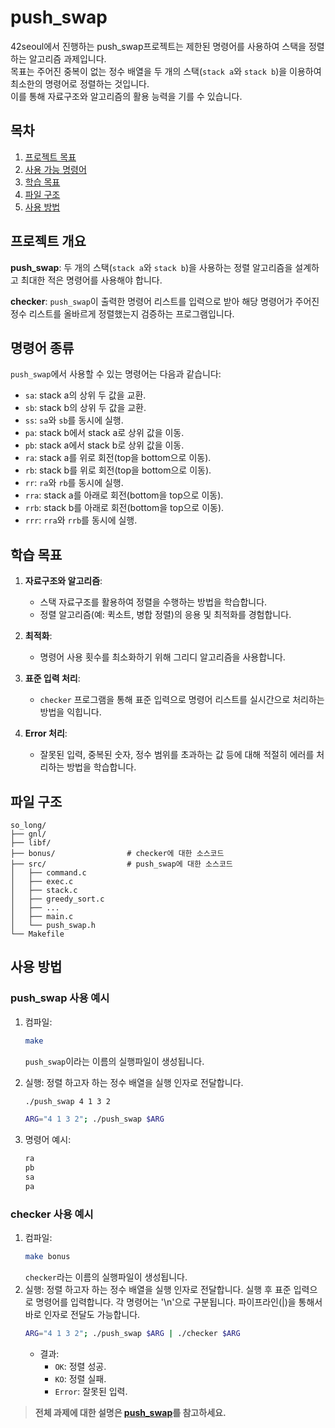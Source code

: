 # push_swap
42seoul에서 진행하는 push_swap프로젝트는 제한된 명령어를 사용하여 스택을 정렬하는 알고리즘 과제입니다.<br/>
목표는 주어진 중복이 없는 정수 배열을 두 개의 스택(`stack a`와 `stack b`)을 이용하여 최소한의 명령어로 정렬하는 것입니다.<br/>
이를 통해 자료구조와 알고리즘의 활용 능력을 기를 수 있습니다.

## 목차
1. [프로젝트 목표](#프로젝트-목표)
2. [사용 가능 명령어](#사용-가능-명령어)
3. [학습 목표](학습-목표)
4. [파일 구조](파알-구조)
5. [사용 방법](사용-방법)

## 프로젝트 개요
**push_swap**: 두 개의 스택(`stack a`와 `stack b`)을 사용하는 정렬 알고리즘을 설계하고 최대한 적은 명령어를 사용해야 합니다.

**checker**: `push_swap`이 출력한 명령어 리스트를 입력으로 받아 해당 명령어가 주어진 정수 리스트를 올바르게 정렬했는지 검증하는 프로그램입니다.

## 명령어 종류
`push_swap`에서 사용할 수 있는 명령어는 다음과 같습니다:
  - `sa`: stack a의 상위 두 값을 교환.
  - `sb`: stack b의 상위 두 값을 교환.
  - `ss`: `sa`와 `sb`를 동시에 실행.
  - `pa`: stack b에서 stack a로 상위 값을 이동.
  - `pb`: stack a에서 stack b로 상위 값을 이동.
  - `ra`: stack a를 위로 회전(top을 bottom으로 이동).
  - `rb`: stack b를 위로 회전(top을 bottom으로 이동).
  - `rr`: `ra`와 `rb`를 동시에 실행.
  - `rra`: stack a를 아래로 회전(bottom을 top으로 이동).
  - `rrb`: stack b를 아래로 회전(bottom을 top으로 이동).
  - `rrr`: `rra`와 `rrb`를 동시에 실행.

## 학습 목표

1. **자료구조와 알고리즘**:
   - 스택 자료구조를 활용하여 정렬을 수행하는 방법을 학습합니다.
   - 정렬 알고리즘(예: 퀵소트, 병합 정렬)의 응용 및 최적화를 경험합니다.

2. **최적화**:
   - 명령어 사용 횟수를 최소화하기 위해 그리디 알고리즘을 사용합니다.

3. **표준 입력 처리**:
   - `checker` 프로그램을 통해 표준 입력으로 명령어 리스트를 실시간으로 처리하는 방법을 익힙니다.

4. **Error 처리**:
   - 잘못된 입력, 중복된 숫자, 정수 범위를 초과하는 값 등에 대해 적절히 에러를 처리하는 방법을 학습합니다.

## 파일 구조

```plaintext
so_long/
├── gnl/
├── libf/
├── bonus/                # checker에 대한 소스코드
├── src/                  # push_swap에 대한 소스코드
│   ├── command.c
│   ├── exec.c
│   ├── stack.c
│   ├── greedy_sort.c
│   ├── ...
│   ├── main.c
│   └── push_swap.h
└── Makefile
```

## 사용 방법

### push_swap 사용 예시

1. 컴파일:
   ```bash
   make
   ```
   `push_swap`이라는 이름의 실행파일이 생성됩니다.
2. 실행:
   정렬 하고자 하는 정수 배열을 실행 인자로 전달합니다.
   ```bash
   ./push_swap 4 1 3 2
   ```
   ```bash
   ARG="4 1 3 2"; ./push_swap $ARG
   ```

3. 명령어 예시:
   ```bash
   ra
   pb
   sa
   pa
   ```
### checker 사용 예시

1. 컴파일:
   ```bash
   make bonus
   ```
   `checker`라는 이름의 실행파일이 생성됩니다.
2. 실행:
   정렬 하고자 하는 정수 배열을 실행 인자로 전달합니다.
   실행 후 표준 입력으로 명령어를 입력합니다. 각 명령어는 '\n'으로 구분됩니다. 파이프라인(|)을 통해서 바로 인자로 전달도 가능합니다.
   ```bash
   ARG="4 1 3 2"; ./push_swap $ARG | ./checker $ARG
   ```
   - 결과:
     - `OK`: 정렬 성공.
     - `KO`: 정렬 실패.
     - `Error`: 잘못된 입력.

> **전체 과제에 대한 설명은 [push_swap](https://guiltless-break-8cc.notion.site/push_swap-ad66e4d7b2584ef0a86201ea4f12cede?pvs=4)를 참고하세요.**

